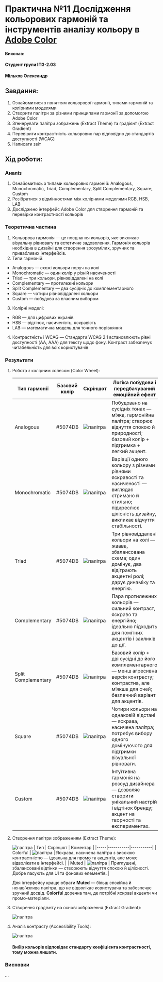 # Практична №11 Дослідження кольорових гармоній та інструментів аналізу кольору в [Adobe Color](https://color.adobe.com/)

#### Виконав:
#### Студент групи ІПЗ-2.03
#### Мільков Олександр

## Завдання:

1. Ознайомитися з поняттям кольорової гармонії, типами гармоній та колірними моделями
2. Створити палітри за різними принципами гармонії за допомогою Adobe Color
3. Згенерувати палітри зображень (Extract Theme) та градієнт (Extract Gradient)
4. Перевірити контрастність кольорових пар відповідно до стандартів доступності (WCAG)
5. Написати звіт

## Хід роботи:

### Аналіз

1. Ознайомитись з типами кольорових гармоній: Analogous, Monochromatic, Triad, Complementary, Split Complementary, Square, Custom
2. Розібратися з відмінностями між колірними моделями RGB, HSB, LAB
3. Досліджено інтерфейс Adobe Color для створення гармоній та перевірки контрастності кольорів

### Теоретична частина

1. Кольорова гармонія — це поєднання кольорів, яке викликає візуальну рівновагу та естетичне задоволення. Гармонія кольорів необхідна в дизайні для створення зрозумілих, зручних та привабливих інтерфейсів.
2. Типи гармоній:
- Analogous — схожі кольори поруч на колі
- Monochromatic — один колір у різній насиченості
- Triad — три кольори, рівновіддалені на колі
- Complementary — протилежні кольори
- Split Complementary — два сусідніх до комплементарного
- Square — чотири рівновіддалені кольори
- Custom — побудова за власним вибором
3. Колірні моделі:
- RGB — для цифрових екранів
- HSB — відтінок, насиченість, яскравість
- LAB — математична модель для точного порівняння
4. Контрастність і WCAG — Стандарти WCAG 2.1 встановлюють рівні доступності (AA, AAA) для тексту щодо фону. Контраст забезпечує читабельність для всіх користувачів

### Результати

1. Робота з колірним колесом (Color Wheel):
   
   | Тип гармонії    |	Базовий колір |	Скріншот |	Логіка побудови і передбачуваний емоційний ефект |
   |-----------------|----------------|------------|---------------------------------------------------|
   | Analogous       | #5074DB        | ![палітра](images/Group1.png) | Побудовано на сусідніх тонах — м’яка, гармонійна палітра; створює відчуття спокою й природності; базовий колір + підтримка + легкий акцент. |
   | Monochromatic   | #5074DB        | ![палітра](images/Group2.png) | Варіації одного кольору з різними рівнями яскравості та насиченості — виглядає стримано й стильно; підкреслює цілісність дизайну, викликає відчуття стабільності. |
   | Triad           | #5074DB        | ![палітра](images/Group3.png) | Три рівновіддалені кольори на колі — жвава, збалансована схема; один домінує, два відіграють акцентні ролі; дарує динаміку та енергію. |
   | Complementary   | #5074DB        | ![палітра](images/Group4.png) | Пара протилежних кольорів — сильний контраст, яскраво та енергійно; ідеально підходить для помітних акцентів і закликів до дії. |
   | Split Complementary  | #5074DB   | ![палітра](images/Group5.png) | Базовий колір + дві сусідні до його комплементарного — менш агресивна версія контрасту; контрастна, але м’якша для очей; безпечний варіант для акцентів. |
   | Square          | #5074DB        | ![палітра](images/Group6.png) | Чотири кольори на однаковій відстані — яскрава, насичена палітра; потребує вибору одного домінуючого для підтримки візуальної рівноваги. |
   | Custom          | #5074DB        | ![палітра](images/Group9.png) | Інтуїтивна гармонія на розсуд дизайнера — дозволяє створити унікальний настрій і відтінок бренду; акцент на творчості та експериментах. |
3. Створення палітри зображенням (Extract Theme):
   
   ![палітра](images/stv.png)
   | Тип |	Скріншот |	Коментар |
   |-----|-----------|-----------|
   | Colorful | ![палітра](images/photo1.jpg) | Яскрава, насичена палітра з високою контрастністю — ідеальна для промо та акцентів, але може відволікати в інтерфейсі. |
   | Muted | ![палітра](images/photo2.jpg) | Приглушені, збалансовані відтінки — створюють відчуття спокою й цілісності. Добре пасують для UI та фонових елементів. |
   
   Для інтерфейсу краще обрати **Muted** — більш спокійна й ненав’язлива палітра, що не відволікає користувача та забезпечує зручний досвід. **Colorful** доречна там, де потрібні яскраві акценти чи промо-матеріали.
5. Створення градієнту на основі зображення (Extract Gradient):
   
   ![палітра](images/photo3.jpg)
7. Аналіз контрасту (Accessibility Tools):
   
   ![палітра](images/photo4.jpg)
   #### Вибір кольорів відповідає стандарту коефіцієнта контрастності, тому можна лишати.

### Висновки

...


